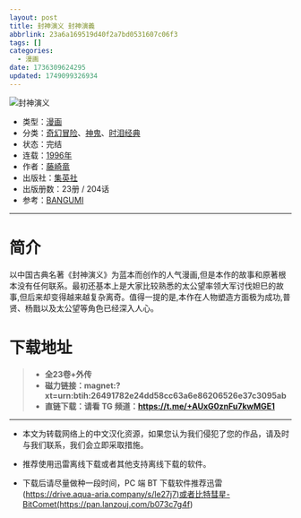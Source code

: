 ```yaml
---
layout: post
title: 封神演义 封神演義
abbrlink: 23a6a169519d40f2a7bd0531607c06f3
tags: []
categories:
  - 漫画
date: 1736309624295
updated: 1749099326934
---
```


![封神演义](https://ipfs.io/ipfs/QmU9K5yYgd2WhHwqCJcHXavHJ8Sobzcx8W9eaBr1vKZSbL?filename=%E5%B0%81%E7%A5%9E%E6%BC%94%E4%B9%89.jpg)

- 类型：[漫画](/index.php/category/漫画)
- 分类：[奇幻冒险](/index.php/category/奇幻冒险)、[神鬼](/index.php/category/神鬼)、[时泪经典](/index.php/category/时泪经典)
- 状态：完结
- 连载：[1996年](/index.php/category/1996年)
- 作者：[藤崎竜](/index.php/category/藤崎竜)
- 出版社：[集英社](/index.php/category/集英社)
- 出版册数：23册 / 204话
- 参考：[BANGUMI](https://bangumi.tv/subject/42819)

***

# 简介

以中国古典名著《封神演义》为蓝本而创作的人气漫画,但是本作的故事和原著根本没有任何联系。最初还基本上是大家比较熟悉的太公望率领大军讨伐妲巳的故事,但后来却变得越来越复杂离奇。值得一提的是,本作在人物塑造方面极为成功,普贤、杨戬以及太公望等角色已经深入人心。

# 下载地址

> - **全23卷+外传**
> - **磁力链接：magnet:?xt=urn:btih:26491782e24dd58cc63a6e86206526e37c3095ab**
> - **直链下载：请看 TG 频道：<https://t.me/+AUxG0znFu7kwMGE1>**

***

- 本文为转载网络上的中文汉化资源，如果您认为我们侵犯了您的作品，请及时与我们联系，我们会立即采取措施。

- 推荐使用迅雷离线下载或者其他支持离线下载的软件。

- 下载后请尽量做种一段时间，PC 端 BT 下载软件推荐迅雷(<https://drive.aqua-aria.company/s/le27j7)或者比特彗星-BitComet(https://pan.lanzouj.com/b073c7g4f>)
